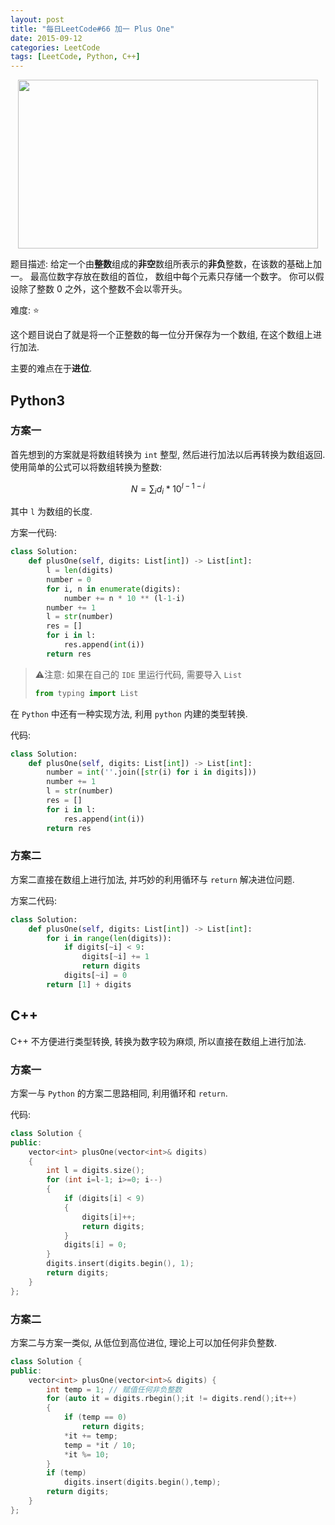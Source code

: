 ```yaml
---
layout: post
title: "每日LeetCode#66 加一 Plus One"
date: 2015-09-12
categories: LeetCode
tags: [LeetCode, Python, C++]
---
```


<p align="center">
<img src="https://s2.ax1x.com/2019/04/19/EpJHLF.png" style="width:480px;height:270px;" />
</p>

题目描述: 给定一个由**整数**组成的**非空**数组所表示的**非负**整数，在该数的基础上加一。
最高位数字存放在数组的首位， 数组中每个元素只存储一个数字。
你可以假设除了整数 0 之外，这个整数不会以零开头。

难度: ⭐

<!-- more -->

这个题目说白了就是将一个正整数的每一位分开保存为一个数组, 在这个数组上进行加法.

主要的难点在于**进位**.

## Python3

### 方案一

首先想到的方案就是将数组转换为 `int` 整型, 然后进行加法以后再转换为数组返回.
使用简单的公式可以将数组转换为整数:

$$ N = \sum_i d_i * 10^{l-1-i} $$

其中 `l` 为数组的长度.

方案一代码:

```python
class Solution:
    def plusOne(self, digits: List[int]) -> List[int]:
        l = len(digits)
        number = 0
        for i, n in enumerate(digits):
            number += n * 10 ** (l-1-i)
        number += 1
        l = str(number)
        res = []
        for i in l:
            res.append(int(i))
        return res
```

> ⚠️注意: 如果在自己的 `IDE` 里运行代码, 需要导入 `List`
>
> ```python
> from typing import List
> ```

在 `Python` 中还有一种实现方法, 利用 `python` 内建的类型转换.

代码:

```python
class Solution:
    def plusOne(self, digits: List[int]) -> List[int]:
        number = int(''.join([str(i) for i in digits]))
        number += 1
        l = str(number)
        res = []
        for i in l:
            res.append(int(i))
        return res
```

### 方案二

方案二直接在数组上进行加法, 并巧妙的利用循环与 `return` 解决进位问题.

方案二代码:

```python
class Solution:
    def plusOne(self, digits: List[int]) -> List[int]:
        for i in range(len(digits)):
            if digits[~i] < 9:
                digits[~i] += 1
                return digits
            digits[~i] = 0
        return [1] + digits
```

## C++

C++ 不方便进行类型转换, 转换为数字较为麻烦, 所以直接在数组上进行加法.

### 方案一

方案一与 `Python` 的方案二思路相同, 利用循环和 `return`.

代码:

```c++
class Solution {
public:
    vector<int> plusOne(vector<int>& digits)
    {
        int l = digits.size();
        for (int i=l-1; i>=0; i--)
        {
            if (digits[i] < 9)
            {
                digits[i]++;
                return digits;
            }
            digits[i] = 0;
        }
        digits.insert(digits.begin(), 1);
        return digits;
    }
};
```

### 方案二

方案二与方案一类似, 从低位到高位进位, 理论上可以加任何非负整数.

```c++
class Solution {
public:
    vector<int> plusOne(vector<int>& digits) {
        int temp = 1; // 赋值任何非负整数
        for (auto it = digits.rbegin();it != digits.rend();it++)
        {
            if (temp == 0)
                return digits;
            *it += temp;
            temp = *it / 10;
            *it %= 10;
        }
        if (temp)
            digits.insert(digits.begin(),temp);
        return digits;
    }
};
```